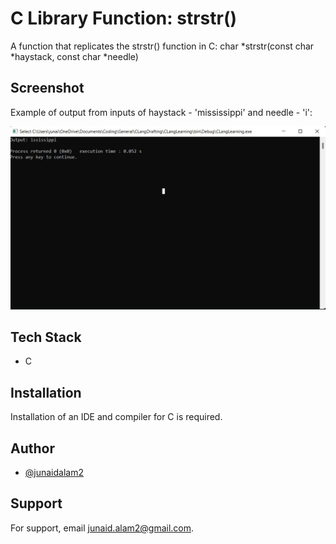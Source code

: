 
# C Library Function: strstr()
A function that replicates the strstr() function in C: char *strstr(const char *haystack, const char *needle)



## Screenshot
Example of output from inputs of haystack - 'mississippi' and needle - 'i':

![Screenshot](https://github.com/junaidalam2/strstr/blob/main/screenshot.jpg?raw=true)


## Tech Stack

* C


## Installation
Installation of an IDE and compiler for C is required. 

## Author

- [@junaidalam2](https://github.com/junaidalam2)


## Support

For support, email junaid.alam2@gmail.com.
